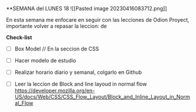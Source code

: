 **SEMANA del LUNES 18
![[Pasted image 20230416083712.png]]

En esta semana me enfocare en seguir con las lecciones de Odion Proyect, importante volver a repasar la leccion: de 
   
   **Check-list**

-  [ ] Box Model //  En la seccion de CSS
  
-  [ ]  Hacer modelo de estudio 

-   [ ]  Realizar horario diario y semanal, colgarlo en Github
 
-   [ ]  Leer la leccion de Block and line layoud in normal flow https://developer.mozilla.org/en-US/docs/Web/CSS/CSS_Flow_Layout/Block_and_Inline_Layout_in_Normal_Flow